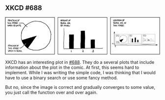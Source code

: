 
## XKCD #688

![xkcd comic](self_description.png)


XKCD has an interesting plot in [#688]. They do a several plots that include
information about the plot in the comic. At first, this seems hard to
implement. While I was writing the simple code, I was thinking that I would
have to use a binary search or use some fancy method.

But no, since the image is correct and gradually converges to some value, you
just call the function over and over again.


[#688]:https://xkcd.com/688/
